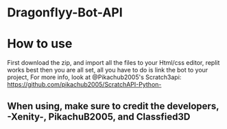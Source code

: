 # Dragonflyy-Bot-API

# How to use

First download the zip, and import all the files to your Html/css editor, replit works best
then you are all set, all you have to do is link the bot to your project, For more info, look at @Pikachub2005's Scratch3api: https://github.com/pikachub2005/ScratchAPI-Python-

## When using, make sure to credit the developers, -Xenity-, PikachuB2005, and Classfied3D
